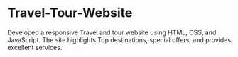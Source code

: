 # Travel-Tour-Website
Developed a responsive Travel and tour website using HTML, CSS, and JavaScript. The site highlights Top destinations, special offers, and provides excellent services.
